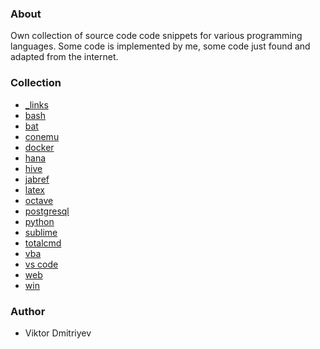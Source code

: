 ### About

Own collection of source code code snippets for various programming languages. Some code is implemented by me, some code just found and adapted from the internet.

### Collection

* [_links](_links)
* [bash](bash)
* [bat](bat)
* [conemu](conemu)
* [docker](docker)
* [hana](hana)
* [hive](hive)
* [jabref](jabref)
* [latex](latex)
* [octave](octave)
* [postgresql](postgresql)
* [python](python)
* [sublime](sublime)
* [totalcmd](totalcmd)
* [vba](vba)
* [vs code](vs-code)
* [web](web)
* [win](win)

### Author

* Viktor Dmitriyev

